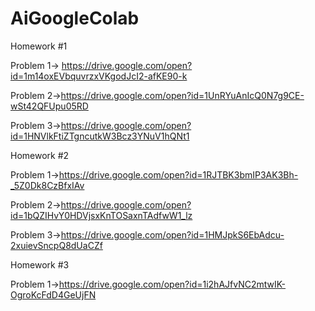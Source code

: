# AiGoogleColab

Homework #1

  Problem 1-> https://drive.google.com/open?id=1m14oxEVbquvrzxVKgodJcI2-afKE90-k
  
  Problem 2->https://drive.google.com/open?id=1UnRYuAnIcQ0N7g9CE-wSt42QFUpu05RD
  
  Problem 3->https://drive.google.com/open?id=1HNVlkFtiZTgncutkW3Bcz3YNuV1hQNt1
  
Homework #2
  
  Problem 1->https://drive.google.com/open?id=1RJTBK3bmIP3AK3Bh-_5Z0Dk8CzBfxIAv
  
  Problem 2->https://drive.google.com/open?id=1bQZIHvY0HDVjsxKnTOSaxnTAdfwW1_lz
  
  Problem 3->https://drive.google.com/open?id=1HMJpkS6EbAdcu-2xuievSncpQ8dUaCZf

Homework #3

  Problem 1->https://drive.google.com/open?id=1i2hAJfvNC2mtwIK-OgroKcFdD4GeUjFN
